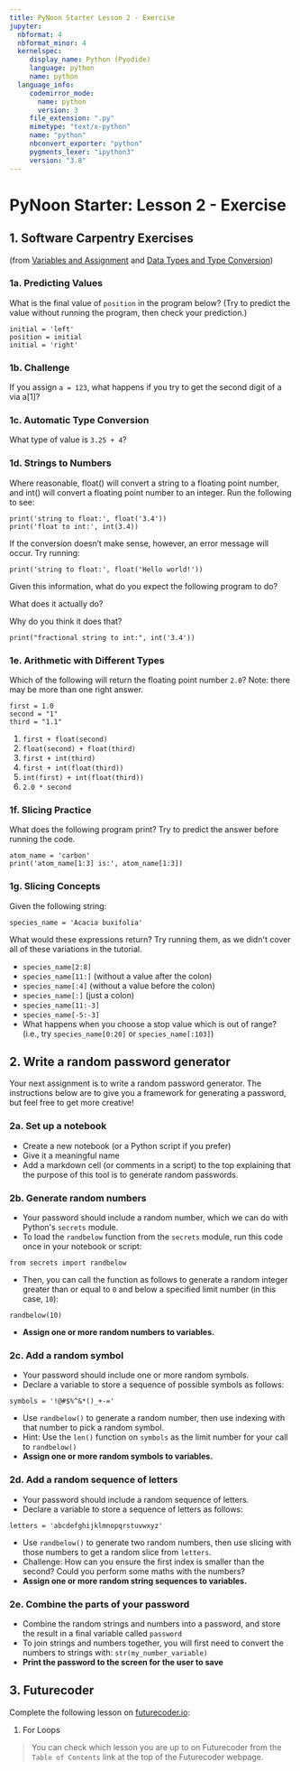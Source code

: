 ```yaml
---
title: PyNoon Starter Lesson 2 - Exercise
jupyter:
  nbformat: 4
  nbformat_minor: 4
  kernelspec:
     display_name: Python (Pyodide)
     language: python
     name: python
  language_info:
     codemirror_mode:
       name: python
       version: 3
     file_extension: ".py"
     mimetype: "text/x-python"
     name: "python"
     nbconvert_exporter: "python"
     pygments_lexer: "ipython3"
     version: "3.8"
---
```


# PyNoon Starter: Lesson 2 - Exercise

## 1. Software Carpentry Exercises

(from [Variables and
Assignment](https://swcarpentry.github.io/python-novice-gapminder/02-variables.html)
and [Data Types and Type
Conversion](https://swcarpentry.github.io/python-novice-gapminder/03-types-conversion.html))

### 1a. Predicting Values

What is the final value of `position` in the program below? (Try to
predict the value without running the program, then check your
prediction.)

```code
initial = 'left'
position = initial
initial = 'right'
```

### 1b. Challenge

If you assign `a = 123`, what happens if you try to get the second
digit of a via a[1]?

### 1c. Automatic Type Conversion

What type of value is `3.25 + 4`?

### 1d. Strings to Numbers

Where reasonable, float() will convert a string to a floating point
number, and int() will convert a floating point number to an integer.
Run the following to see:

```code
print('string to float:', float('3.4'))
print('float to int:', int(3.4))
```

If the conversion doesn’t make sense, however, an error message will
occur. Try running:

```code
print('string to float:', float('Hello world!'))
```

Given this information, what do you expect the following program to do?

What does it actually do?

Why do you think it does that?

```code
print("fractional string to int:", int('3.4'))
```

### 1e. Arithmetic with Different Types

Which of the following will return the floating point number `2.0`?
Note: there may be more than one right answer.

```code
first = 1.0
second = "1"
third = "1.1"
```

1. `first + float(second)`
2. `float(second) + float(third)`
3. `first + int(third)`
4. `first + int(float(third))`
5. `int(first) + int(float(third))`
6. `2.0 * second`


### 1f. Slicing Practice

What does the following program print? Try to predict the answer
before running the code.

```code
atom_name = 'carbon'
print('atom_name[1:3] is:', atom_name[1:3])
```

### 1g. Slicing Concepts

Given the following string:

```code
species_name = 'Acacia buxifolia'
```

What would these expressions return? Try running them, as we didn't
cover all of these variations in the tutorial.

* `species_name[2:8]`
* `species_name[11:]` (without a value after the colon)
* `species_name[:4]` (without a value before the colon)
* `species_name[:]` (just a colon)
* `species_name[11:-3]`
* `species_name[-5:-3]`
* What happens when you choose a stop value which is out of range?
  (i.e., try `species_name[0:20]` or `species_name[:103]`)


## 2. Write a random password generator

Your next assignment is to write a random password generator. The
instructions below are to give you a framework for generating a
password, but feel free to get more creative!

### 2a. Set up a notebook

* Create a new notebook (or a Python script if you prefer)
* Give it a meaningful name
* Add a markdown cell (or comments in a script) to the top explaining
  that the purpose of this tool is to generate random passwords.

### 2b. Generate random numbers

* Your password should include a random number, which we can do with
  Python's `secrets` module.
* To load the `randbelow` function from the `secrets` module, run this
  code once in your notebook or script:

```code
from secrets import randbelow
```
* Then, you can call the function as follows to generate a random
  integer greater than or equal to `0` and below a specified limit number
  (in this case, `10`):
```code
randbelow(10)
```
* **Assign one or more random numbers to variables.**

### 2c. Add a random symbol

* Your password should include one or more random symbols.
* Declare a variable to store a sequence of possible symbols as follows:

```code
symbols = '!@#$%^&*()_+-='
```

* Use `randbelow()` to generate a random number, then use indexing
  with that number to pick a random symbol.
* Hint: Use the `len()` function on `symbols` as the limit number for
  your call to `randbelow()`
* **Assign one or more random symbols to variables.**

### 2d. Add a random sequence of letters

* Your password should include a random sequence of letters.
* Declare a variable to store a sequence of letters as follows:

```code
letters = 'abcdefghijklmnopqrstuvwxyz'
```

* Use `randbelow()` to generate two random numbers, then use slicing
  with those numbers to get a random slice from `letters`.
* Challenge: How can you ensure the first index is smaller than the
  second? Could you perform some maths with the numbers?
* **Assign one or more random string sequences to variables.**

### 2e. Combine the parts of your password

* Combine the random strings and numbers into a password, and store
  the result in a final variable called `password`
* To join strings and numbers together, you will first need to convert
  the numbers to strings with: `str(my_number_variable)`
* **Print the password to the screen for the user to save**


## 3. Futurecoder

Complete the following lesson on [futurecoder.io](https://futurecoder.io):

1. For Loops

> You can check which lesson you are up to on Futurecoder from the
> `Table of Contents` link at the top of the Futurecoder webpage.
